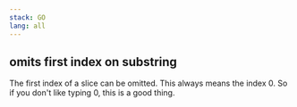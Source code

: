 ```yaml
---
stack: GO
lang: all
---
```


## omits first index on substring
The first index of a slice can be omitted. This always means the index 0.
So if you don't like typing 0, this is a good thing.